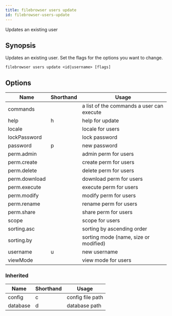 ```yaml
---
title: filebrowser users update
id: filebrowser-users-update
---
```


Updates an existing user

## Synopsis

Updates an existing user. Set the flags for the
options you want to change.

```
filebrowser users update <id|username> [flags]
```

## Options

| Name | Shorthand | Usage |
|------|-----------|-------|
|commands||a list of the commands a user can execute|
|help|h|help for update|
|locale||locale for users|
|lockPassword||lock password|
|password|p|new password|
|perm.admin||admin perm for users|
|perm.create||create perm for users|
|perm.delete||delete perm for users|
|perm.download||download perm for users|
|perm.execute||execute perm for users|
|perm.modify||modify perm for users|
|perm.rename||rename perm for users|
|perm.share||share perm for users|
|scope||scope for users|
|sorting.asc||sorting by ascending order|
|sorting.by||sorting mode (name, size or modified)|
|username|u|new username|
|viewMode||view mode for users|

### Inherited

| Name | Shorthand | Usage |
|------|-----------|-------|
|config|c|config file path|
|database|d|database path|

